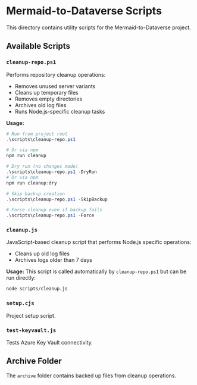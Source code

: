 # Mermaid-to-Dataverse Scripts

This directory contains utility scripts for the Mermaid-to-Dataverse project.

## Available Scripts

### `cleanup-repo.ps1`

Performs repository cleanup operations:
- Removes unused server variants
- Cleans up temporary files
- Removes empty directories
- Archives old log files
- Runs Node.js-specific cleanup tasks

**Usage:**

```powershell
# Run from project root
.\scripts\cleanup-repo.ps1

# Or via npm
npm run cleanup

# Dry run (no changes made)
.\scripts\cleanup-repo.ps1 -DryRun
# Or via npm
npm run cleanup:dry

# Skip backup creation
.\scripts\cleanup-repo.ps1 -SkipBackup

# Force cleanup even if backup fails
.\scripts\cleanup-repo.ps1 -Force
```

### `cleanup.js`

JavaScript-based cleanup script that performs Node.js specific operations:
- Cleans up old log files
- Archives logs older than 7 days

**Usage:**
This script is called automatically by `cleanup-repo.ps1` but can be run directly:

```bash
node scripts/cleanup.js
```

### `setup.cjs`

Project setup script.

### `test-keyvault.js`

Tests Azure Key Vault connectivity.

## Archive Folder

The `archive` folder contains backed up files from cleanup operations.
